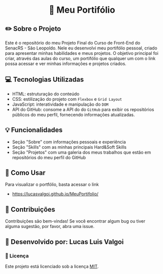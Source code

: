 <h1 align="center">
🚀 Meu Portifólio
</h1>

## ✏️ Sobre o Projeto
Este é o repositório do meu Projeto Final do Curso de Front-End do SenacRS - São Leopoldo. Nele eu desenvolvi meu portifólio pessoal, criado para apresentar minhas habilidades e meus projetos. O objetivo principal foi criar, através das aulas do curso, um portifólio que qualquer um com o link possa acessar e ver minhas informações e projetos criados.

## 💻 Tecnologias Utilizadas
* HTML: estruturação do conteúdo
* CSS: estilização do projeto com `Flexbox` e `Grid Layout`
* JavaScript: interatividade e manipulação do `DOM`
* API do GitHub: consome a API do do `GitHub` para exibir os repositórios públicos do meu perfil, fornecendo informações atualizadas.

## 💡 Funcionalidades
* Seção "Sobre" com informações pessoais e experiência
* Seção "Skills" com as minhas principais Hard&Soft Skills
* Seção "Projetos" com uma galeria dos meus trabalhos que estão em repositórios do meu perfil do GitHub

## 🔗 Como Usar
Para visualizar o portfólio, basta acessar o link
- https://lucasvalgoi.github.io/MeuPortifolio/

## 🤝 Contribuições
Contribuições são bem-vindas! Se você encontrar algum bug ou tiver alguma sugestão, por favor, abra uma issue.

## 👦 Desenvolvido por: Lucas Luis Valgoi

### 📝 Licença
Este projeto está licenciado sob a licença [MIT](https://github.com/lucasvalgoi/MeuPortifolio/blob/main/LICENSE).
